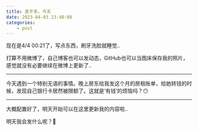 ```yaml
---
title: 差不多，今天
date: 2023-04-03 23:48:08
categories:
    - post
---
```


现在是4/4 00:21了，写点东西，刷牙洗脸就睡觉..

打算不用微博了，自己博客也可以发动态，GitHub也可以当图床保存我的照片，感觉就没有必要继续在微博上更新了..

------

今天遇到一个特别无语的事情。晚上房东给我发这个月的房租账单，给她转钱的时候，发现自己银行卡居然被限额了。这就是‘有钱’的烦恼吗？😶

------

大概配置好了，明天开始可以在这里更新我的内容啦..

明天我会发什么呢？🤭